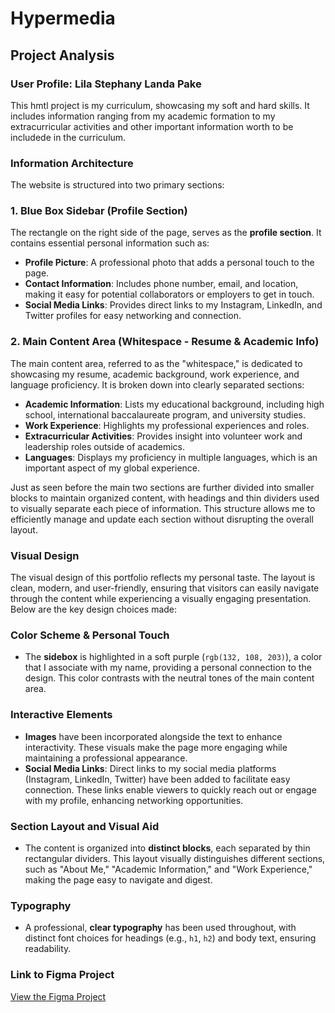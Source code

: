 # Hypermedia
## Project Analysis

### User Profile: Lila Stephany Landa Pake

This hmtl project is my curriculum, showcasing my soft and hard skills. It includes information ranging from my academic formation to my extracurricular activities and other important information worth to be includede in the curriculum.

### Information Architecture

The website is structured into two primary sections:

### 1. **Blue Box Sidebar (Profile Section)**
The rectangle on the right side of the page, serves as the **profile section**. It contains essential personal information such as:
- **Profile Picture**: A professional photo that adds a personal touch to the page.
- **Contact Information**: Includes phone number, email, and location, making it easy for potential collaborators or employers to get in touch.
- **Social Media Links**: Provides direct links to my Instagram, LinkedIn, and Twitter profiles for easy networking and connection.


### 2. **Main Content Area (Whitespace - Resume & Academic Info)**
The main content area, referred to as the "whitespace," is dedicated to showcasing my resume, academic background, work experience, and language proficiency. It is broken down into clearly separated sections:
- **Academic Information**: Lists my educational background, including high school, international baccalaureate program, and university studies.
- **Work Experience**: Highlights my professional experiences and roles.
- **Extracurricular Activities**: Provides insight into volunteer work and leadership roles outside of academics.
- **Languages**: Displays my proficiency in multiple languages, which is an important aspect of my global experience.

Just as seen before the main two sections are further divided into smaller blocks to maintain organized content, with headings and thin dividers used to visually separate each piece of information. This structure allows me to efficiently manage and update each section without disrupting the overall layout.
   

### Visual Design

The visual design of this portfolio reflects my personal taste. The layout is clean, modern, and user-friendly, ensuring that visitors can easily navigate through the content while experiencing a visually engaging presentation. Below are the key design choices made:

### **Color Scheme & Personal Touch**
- The **sidebox** is highlighted in a soft purple (`rgb(132, 108, 203)`), a color that I associate with my name, providing a personal connection to the design. This color contrasts with the neutral tones of the main content area.

### **Interactive Elements**
- **Images** have been incorporated alongside the text to enhance interactivity. These visuals make the page more engaging while maintaining a professional appearance. 
- **Social Media Links**: Direct links to my social media platforms (Instagram, LinkedIn, Twitter) have been added to facilitate easy connection. These links enable viewers to quickly reach out or engage with my profile, enhancing networking opportunities.

### **Section Layout and Visual Aid**
- The content is organized into **distinct blocks**, each separated by thin rectangular dividers. This layout visually distinguishes different sections, such as "About Me," "Academic Information," and "Work Experience," making the page easy to navigate and digest.
  
### **Typography**
- A professional, **clear typography** has been used throughout, with distinct font choices for headings (e.g., `h1`, `h2`) and body text, ensuring readability.


### Link to Figma Project

[View the Figma Project](https://www.figma.com/design/Uwu9yMvNSEGdLHQRNyt1ab/Untitled?node-id=0-1&t=N84FlnDQCccdInV4-1)
